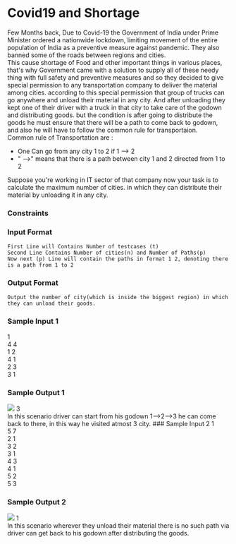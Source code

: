 # Covid19 and Shortage
Few Months back, Due to Covid-19 the Government of India under Prime Minister ordered a nationwide lockdown, limiting movement of the entire population of India as a preventive measure against pandemic. They also banned some of the roads between regions and cities.<br/>
This cause shortage of Food and other important things in various places, that's why Government came with a solution to supply all of these needy thing with full safety and preventive measures and so they decided to give special permission to any transportation company to deliver the material among cities. according to this special permission that group of trucks can go anywhere and unload their material in any city. And after unloading they kept one of their driver with a truck in that city to take care of the godown and distributing goods. but the condition is after going to distribute the goods he must ensure that there will be a path to come back to godown, and also he will have to follow the common rule for transportaion.<br/>
 Common rule of Transportation are :<br/>
 - One Can go from any city 1 to 2 if 1 --> 2<br/>
 - " -->" means that there is a path between city 1 and 2 directed from 1 to 2<br/>

Suppose you're working in IT sector of that company now your task is to calculate the maximum number of cities. in which they can distribute their material by unloading it in any city. <br/>
 
### Constraints<br/>
### Input Format 
```
First Line will Contains Number of testcases (t)
Second Line Contains Number of cities(n) and Number of Paths(p) 
Now next (p) Line will contain the paths in format 1 2, denoting there is a path from 1 to 2 
```

### Output Format 
```
Output the number of city(which is inside the biggest region) in which they can unload their goods.
```

### Sample Input 1
1<br/>
4 4<br/>
1 2<br/>
4 1<br/>
2 3<br/>
3 1<br/>
### Sample Output 1
<img src = "1.jpg">
3 <br/>
In this scenario driver can start from his godown 1-->2-->3 he can come back to there, in this way he visited atmost 3 city.
### Sample Input 2
1<br/>
5 7 <br/>
2 1<br/>
3 2<br/>
3 1<br/>
4 3<br/>
4 1<br/>
5 2<br/>
5 3<br/>

### Sample Output 2
<img src = "2.jpg">
1<br/>
In this scenario wherever they unload their material there is no such path via driver can get back to his godown after distributing the goods.



